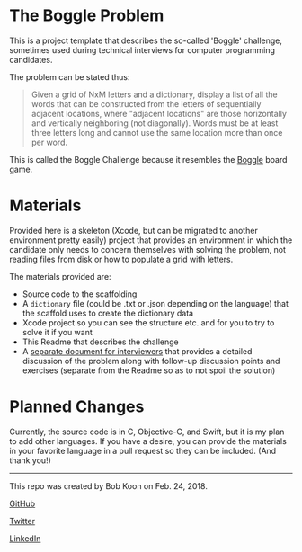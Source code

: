 # The Boggle Problem
This is a project template that describes the so-called 'Boggle' challenge, sometimes used during technical interviews for computer programming candidates.

The problem can be stated thus:

> Given a grid of NxM letters and a dictionary, display a list of all the words that can be constructed from the letters of sequentially adjacent locations, where "adjacent locations" are those horizontally and vertically neighboring (not diagonally). Words must be at least three letters long and cannot use the same location more than once per word.

This is called the Boggle Challenge because it resembles the [Boggle](https://en.wikipedia.org/wiki/Boggle) board game.


# Materials
Provided here is a skeleton (Xcode, but can be migrated to another environment pretty easily) project that provides an environment in which the candidate only needs to concern themselves with solving the problem, not reading files from disk or how to populate a grid with letters.

The materials provided are:
- Source code to the scaffolding
- A `dictionary` file (could be .txt or .json depending on the language) that the scaffold uses to create the dictionary data
- Xcode project so you can see the structure etc. and for you to try to solve it if you want
- This Readme that describes the challenge
- A [separate document for interviewers](INTERVIEWERS.md) that provides a detailed discussion of the problem along with follow-up discussion points and exercises (separate from the Readme so as to not spoil the solution)


# Planned Changes
Currently, the source code is in C, Objective-C, and Swift, but it is my plan to add other languages. If you have a desire, you can provide the materials in your favorite language in a pull request so they can be included. (And thank you!)

------
This repo was created by Bob Koon on Feb. 24, 2018.

[GitHub](https://github.com/BobatBH)

[Twitter](https://twitter.com/Bob_at_BH)

[LinkedIn](https://www.linkedin.com/in/bob-koon-5943/)
